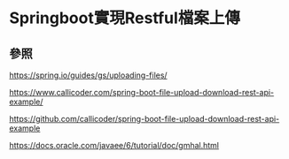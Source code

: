 # Springboot實現Restful檔案上傳

## 參照

https://spring.io/guides/gs/uploading-files/

https://www.callicoder.com/spring-boot-file-upload-download-rest-api-example/

https://github.com/callicoder/spring-boot-file-upload-download-rest-api-example

https://docs.oracle.com/javaee/6/tutorial/doc/gmhal.html